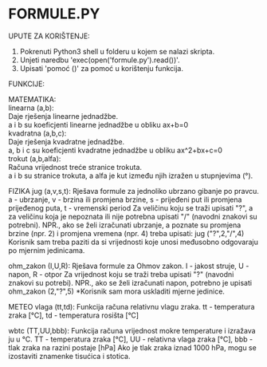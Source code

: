 # FORMULE.PY

UPUTE ZA KORIŠTENJE:
1. Pokrenuti Python3 shell u folderu u kojem se nalazi skripta.
2. Unjeti naredbu 'exec(open('formule.py').read())'.
3. Upisati 'pomoć ()' za pomoć u korištenju funkcija.

FUNKCIJE:

MATEMATIKA:  
  linearna (a,b):  
    Daje rješenja linearne jednadžbe.  
    a i b su koeficjenti linearne jednadžbe u obliku ax+b=0  
  kvadratna (a,b,c):  
    Daje rješenja kvadratne jednadžbe.  
    a, b i c su koeficjenti kvadratne jednadžbe u obliku ax^2+bx+c=0  
  trokut (a,b,alfa):  
    Računa vrijednost treće stranice trokuta.  
    a i b su stranice trokuta, a alfa je kut između njih izražen u stupnjevima (°).  

FIZIKA
jug (a,v,s,t):
Rješava formule za jednoliko ubrzano gibanje po pravcu.
a - ubrzanje, v - brzina ili promjena brzine, s - prijeđeni put ili promjena prijeđenog puta, t - vremenski period
Za veličinu koju se traži upisati "?", a za veličinu koja je nepoznata ili nije potrebna upisati "/" (navodni znakovi su potrebni). NPR., ako se želi izračunati ubrzanje, a poznate su promjena brzine (npr. 2) i promjena vremena (npr. 4) treba upisati: jug ("?",2,"/",4)
Korisnik sam treba paziti da si vrijednosti koje unosi međusobno odgovaraju po mjernim jedinicama.

ohm_zakon (I,U,R):
Rješava formule za Ohmov zakon.
I - jakost struje, U - napon, R - otpor
Za vrijednost koju se traži treba upisati "?" (navodni znakovi su potrebi). NPR., ako se želi izračunati napon, potrebno je upisati ohm_zakon (2,"?",5)
  *Korisnik sam mora uskladiti mjerne jedinice.

METEO
vlaga (tt,td):
Funkcija računa relativnu vlagu zraka.
tt - temperatura zraka [°C], td - temperatura rosišta [°C]

wbtc (TT,UU,bbb):
Funkcija računa vrijednost mokre temperature i izražava ju u °C.
TT - temperatura zraka [°C], UU - relativna vlaga zraka [°C], bbb - tlak zraka na razini postaje [hPa]
Ako je tlak zraka iznad 1000 hPa, mogu se izostaviti znamenke tisućica i stotica.
